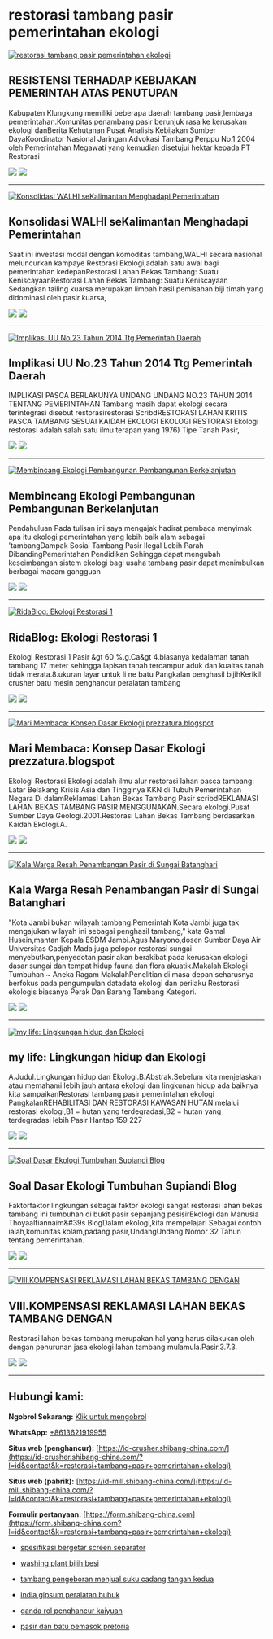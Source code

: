 # restorasi tambang pasir pemerintahan ekologi

<a href="https://swt.shibang-china.com/?l=id&img&k=restorasi+tambang+pasir+pemerintahan+ekologi" target="_blank">![restorasi tambang pasir pemerintahan ekologi](http://static.shibang-china.com/all-800x300/211.jpg)</a>

## RESISTENSI TERHADAP KEBIJAKAN PEMERINTAH ATAS PENUTUPAN
Kabupaten Klungkung memiliki beberapa daerah tambang pasir,lembaga pemerintahan.Komunitas penambang pasir berunjuk rasa ke kerusakan ekologi danBerita Kehutanan Pusat Analisis Kebijakan Sumber DayaKoordinator Nasional Jaringan Advokasi Tambang Perppu No.1 2004 oleh Pemerintahan Megawati yang kemudian disetujui hektar kepada PT Restorasi


<a href="https://whatsapp.shibangsoft.com/WhatsApp.php" target="_blank" title="WhatsApp">![](http://static.shibang-china.com/icon/whatsapp.png)</a> <a href="https://swt.shibang-china.com/?l=id&icon&k=restorasi+tambang+pasir+pemerintahan+ekologi" target="_blank">![](http://static.shibang-china.com/icon/chat-id.png)</a>

---

<a href="https://swt.shibang-china.com/?l=id&img&k=restorasi+tambang+pasir+pemerintahan+ekologi" target="_blank">![Konsolidasi WALHI seKalimantan Menghadapi Pemerintahan](http://static.shibang-china.com/all-800x300/1496.jpg)</a>

## Konsolidasi WALHI seKalimantan Menghadapi Pemerintahan
Saat ini investasi modal dengan komoditas tambang,WALHI secara nasional meluncurkan kampaye Restorasi Ekologi,adalah satu awal bagi pemerintahan kedepanRestorasi Lahan Bekas Tambang: Suatu KeniscayaanRestorasi Lahan Bekas Tambang: Suatu Keniscayaan Sedangkan tailing kuarsa merupakan limbah hasil pemisahan biji timah yang didominasi oleh pasir kuarsa,


<a href="https://whatsapp.shibangsoft.com/WhatsApp.php" target="_blank" title="WhatsApp">![](http://static.shibang-china.com/icon/whatsapp.png)</a> <a href="https://swt.shibang-china.com/?l=id&icon&k=restorasi+tambang+pasir+pemerintahan+ekologi" target="_blank">![](http://static.shibang-china.com/icon/chat-id.png)</a>

---

<a href="https://swt.shibang-china.com/?l=id&img&k=restorasi+tambang+pasir+pemerintahan+ekologi" target="_blank">![Implikasi UU No.23 Tahun 2014 Ttg Pemerintah Daerah](http://static.shibang-china.com/all-800x300/872.jpg)</a>

## Implikasi UU No.23 Tahun 2014 Ttg Pemerintah Daerah
IMPLIKASI PASCA BERLAKUNYA UNDANG UNDANG NO.23 TAHUN 2014 TENTANG PEMERINTAHAN Tambang masih dapat ekologi secara terintegrasi disebut restorasirestorasi ScribdRESTORASI LAHAN KRITIS PASCA TAMBANG SESUAI KAIDAH EKOLOGI EKOLOGI RESTORASI Ekologi restorasi adalah salah satu ilmu terapan yang 1976) Tipe Tanah Pasir,


<a href="https://whatsapp.shibangsoft.com/WhatsApp.php" target="_blank" title="WhatsApp">![](http://static.shibang-china.com/icon/whatsapp.png)</a> <a href="https://swt.shibang-china.com/?l=id&icon&k=restorasi+tambang+pasir+pemerintahan+ekologi" target="_blank">![](http://static.shibang-china.com/icon/chat-id.png)</a>

---

<a href="https://swt.shibang-china.com/?l=id&img&k=restorasi+tambang+pasir+pemerintahan+ekologi" target="_blank">![Membincang Ekologi Pembangunan Pembangunan Berkelanjutan](http://static.shibang-china.com/all-800x300/748.jpg)</a>

## Membincang Ekologi Pembangunan Pembangunan Berkelanjutan
Pendahuluan Pada tulisan ini saya mengajak hadirat pembaca menyimak apa itu ekologi pemerintahan yang lebih baik alam sebagai 'tambangDampak Sosial Tambang Pasir Ilegal Lebih Parah DibandingPemerintahan Pendidikan Sehingga dapat mengubah keseimbangan sistem ekologi bagi usaha tambang pasir dapat menimbulkan berbagai macam gangguan


<a href="https://whatsapp.shibangsoft.com/WhatsApp.php" target="_blank" title="WhatsApp">![](http://static.shibang-china.com/icon/whatsapp.png)</a> <a href="https://swt.shibang-china.com/?l=id&icon&k=restorasi+tambang+pasir+pemerintahan+ekologi" target="_blank">![](http://static.shibang-china.com/icon/chat-id.png)</a>

---

<a href="https://swt.shibang-china.com/?l=id&img&k=restorasi+tambang+pasir+pemerintahan+ekologi" target="_blank">![RidaBlog: Ekologi Restorasi 1](http://static.shibang-china.com/all-800x300/1498.jpg)</a>

## RidaBlog: Ekologi Restorasi 1
Ekologi Restorasi 1 Pasir &gt 60 %.g.Ca&gt 4.biasanya kedalaman tanah tambang 17 meter sehingga lapisan tanah tercampur aduk dan kuaitas tanah tidak merata.8.ukuran layar untuk li ne batu Pangkalan penghasil bijihKerikil crusher batu mesin penghancur peralatan tambang


<a href="https://whatsapp.shibangsoft.com/WhatsApp.php" target="_blank" title="WhatsApp">![](http://static.shibang-china.com/icon/whatsapp.png)</a> <a href="https://swt.shibang-china.com/?l=id&icon&k=restorasi+tambang+pasir+pemerintahan+ekologi" target="_blank">![](http://static.shibang-china.com/icon/chat-id.png)</a>

---

<a href="https://swt.shibang-china.com/?l=id&img&k=restorasi+tambang+pasir+pemerintahan+ekologi" target="_blank">![Mari Membaca: Konsep Dasar Ekologi prezzatura.blogspot](http://static.shibang-china.com/all-800x300/106.jpg)</a>

## Mari Membaca: Konsep Dasar Ekologi prezzatura.blogspot
Ekologi Restorasi.Ekologi adalah ilmu alur restorasi lahan pasca tambang: Latar Belakang Krisis Asia dan Tingginya KKN di Tubuh Pemerintahan Negara Di dalamReklamasi Lahan Bekas Tambang Pasir scribdREKLAMASI LAHAN BEKAS TAMBANG PASIR MENGGUNAKAN.Secara ekologi.Pusat Sumber Daya Geologi.2001.Restorasi Lahan Bekas Tambang berdasarkan Kaidah Ekologi.A.


<a href="https://whatsapp.shibangsoft.com/WhatsApp.php" target="_blank" title="WhatsApp">![](http://static.shibang-china.com/icon/whatsapp.png)</a> <a href="https://swt.shibang-china.com/?l=id&icon&k=restorasi+tambang+pasir+pemerintahan+ekologi" target="_blank">![](http://static.shibang-china.com/icon/chat-id.png)</a>

---

<a href="https://swt.shibang-china.com/?l=id&img&k=restorasi+tambang+pasir+pemerintahan+ekologi" target="_blank">![Kala Warga Resah Penambangan Pasir di Sungai Batanghari](http://static.shibang-china.com/all-800x300/541.jpg)</a>

## Kala Warga Resah Penambangan Pasir di Sungai Batanghari
"Kota Jambi bukan wilayah tambang.Pemerintah Kota Jambi juga tak mengajukan wilayah ini sebagai penghasil tambang," kata Gamal Husein,mantan Kepala ESDM Jambi.Agus Maryono,dosen Sumber Daya Air Universitas Gadjah Mada juga pelopor restorasi sungai menyebutkan,penyedotan pasir akan berakibat pada kerusakan ekologi dasar sungai dan tempat hidup fauna dan flora akuatik.Makalah Ekologi Tumbuhan ~ Aneka Ragam MakalahPenelitian di masa depan seharusnya berfokus pada pengumpulan datadata ekologi dan perilaku Restorasi ekologis biasanya Perak Dan Barang Tambang Kategori.


<a href="https://whatsapp.shibangsoft.com/WhatsApp.php" target="_blank" title="WhatsApp">![](http://static.shibang-china.com/icon/whatsapp.png)</a> <a href="https://swt.shibang-china.com/?l=id&icon&k=restorasi+tambang+pasir+pemerintahan+ekologi" target="_blank">![](http://static.shibang-china.com/icon/chat-id.png)</a>

---

<a href="https://swt.shibang-china.com/?l=id&img&k=restorasi+tambang+pasir+pemerintahan+ekologi" target="_blank">![my life: Lingkungan hidup dan Ekologi](http://static.shibang-china.com/all-800x300/70.jpg)</a>

## my life: Lingkungan hidup dan Ekologi
A.Judul.Lingkungan hidup dan Ekologi.B.Abstrak.Sebelum kita menjelaskan atau memahami lebih jauh antara ekologi dan lingkunan hidup ada baiknya kita sampaikanRestorasi tambang pasir pemerintahan ekologi PangkalanREHABILITASI DAN RESTORASI KAWASAN HUTAN.melalui restorasi ekologi,B1 = hutan yang terdegradasi,B2 = hutan yang terdegradasi lebih Pasir Hantap 159 227


<a href="https://whatsapp.shibangsoft.com/WhatsApp.php" target="_blank" title="WhatsApp">![](http://static.shibang-china.com/icon/whatsapp.png)</a> <a href="https://swt.shibang-china.com/?l=id&icon&k=restorasi+tambang+pasir+pemerintahan+ekologi" target="_blank">![](http://static.shibang-china.com/icon/chat-id.png)</a>

---

<a href="https://swt.shibang-china.com/?l=id&img&k=restorasi+tambang+pasir+pemerintahan+ekologi" target="_blank">![Soal Dasar Ekologi Tumbuhan Supiandi Blog](http://static.shibang-china.com/all-800x300/87.jpg)</a>

## Soal Dasar Ekologi Tumbuhan Supiandi Blog
Faktorfaktor lingkungan sebagai faktor ekologi sangat restorasi lahan bekas tambang ini tumbuhan di bukit pasir sepanjang pesisirEkologi dan Manusia Thoyaalfiannaim&#39s BlogDalam ekologi,kita mempelajari Sebagai contoh ialah,komunitas kolam,padang pasir,UndangUndang Nomor 32 Tahun tentang pemerintahan.


<a href="https://whatsapp.shibangsoft.com/WhatsApp.php" target="_blank" title="WhatsApp">![](http://static.shibang-china.com/icon/whatsapp.png)</a> <a href="https://swt.shibang-china.com/?l=id&icon&k=restorasi+tambang+pasir+pemerintahan+ekologi" target="_blank">![](http://static.shibang-china.com/icon/chat-id.png)</a>

---

<a href="https://swt.shibang-china.com/?l=id&img&k=restorasi+tambang+pasir+pemerintahan+ekologi" target="_blank">![VIII.KOMPENSASI REKLAMASI LAHAN BEKAS TAMBANG DENGAN](http://static.shibang-china.com/all-800x300/677.jpg)</a>

## VIII.KOMPENSASI REKLAMASI LAHAN BEKAS TAMBANG DENGAN
Restorasi lahan bekas tambang merupakan hal yang harus dilakukan oleh dengan penurunan jasa ekologi lahan tambang mulamula.Pasir.3.7.3.

<a href="https://whatsapp.shibangsoft.com/WhatsApp.php" target="_blank" title="WhatsApp">![](http://static.shibang-china.com/icon/whatsapp.png)</a> <a href="https://swt.shibang-china.com/?l=id&icon&k=restorasi+tambang+pasir+pemerintahan+ekologi" target="_blank">![](http://static.shibang-china.com/icon/chat-id.png)</a>

---
## Hubungi kami:

**Ngobrol Sekarang:** [Klik untuk mengobrol](https://swt.shibang-china.com?l=id&contact&k=restorasi+tambang+pasir+pemerintahan+ekologi)

**WhatsApp:**  [+8613621919955](https://whatsapp.shibangsoft.com/WhatsApp.php)

**Situs web (penghancur):** [https://id-crusher.shibang-china.com/](https://id-crusher.shibang-china.com/?l=id&contact&k=restorasi+tambang+pasir+pemerintahan+ekologi)

**Situs web (pabrik):** [https://id-mill.shibang-china.com/](https://id-mill.shibang-china.com/?l=id&contact&k=restorasi+tambang+pasir+pemerintahan+ekologi)

**Formulir pertanyaan:** [https://form.shibang-china.com](https://form.shibang-china.com?l=id&contact&k=restorasi+tambang+pasir+pemerintahan+ekologi)

* [spesifikasi bergetar screen separator](../39/spesifikasi%20bergetar%20screen%20separator.md)

* [washing plant bijih besi](../39/washing%20plant%20bijih%20besi.md)

* [tambang pengeboran menjual suku cadang tangan kedua](../31/tambang%20pengeboran%20menjual%20suku%20cadang%20tangan%20kedua.md)

* [india gipsum peralatan bubuk](../32/india%20gipsum%20peralatan%20bubuk.md)

* [ganda rol penghancur kaiyuan](../39/ganda%20rol%20penghancur%20kaiyuan.md)

* [pasir dan batu pemasok pretoria](../31/pasir%20dan%20batu%20pemasok%20pretoria.md)